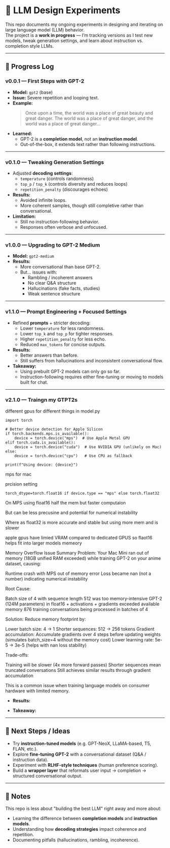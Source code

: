 # 🚀 LLM Design Experiments  

This repo documents my ongoing experiments in designing and iterating on large language model (LLM) behavior.  
The project is a **work in progress** — I’m tracking versions as I test new models, tweak generation settings, and learn about instruction vs. completion style LLMs.  

---

## 📖 Progress Log  

### **v0.0.1 — First Steps with GPT-2**  
- **Model:** `gpt2` (base)  
- **Issue:** Severe repetition and looping text.  
- **Example:**  
  > Once upon a time, the world was a place of great beauty and great danger. The world was a place of great danger, and the world was a place of great danger...  
- **Learned:**  
  - GPT-2 is a **completion model**, not an **instruction model**.  
  - Out-of-the-box, it extends text rather than following instructions.  

---

### **v0.1.0 — Tweaking Generation Settings**  
- Adjusted **decoding settings**:  
  - `temperature` (controls randomness)  
  - `top_p` / `top_k` (controls diversity and reduces loops)  
  - `repetition_penalty` (discourages echoes)  
- **Results:**  
  - Avoided infinite loops.  
  - More coherent samples, though still completive rather than conversational.  
- **Limitation:**  
  - Still no instruction-following behavior.  
  - Responses often verbose and unfocused.  

---

### **v1.0.0 — Upgrading to GPT-2 Medium**  
- **Model:** `gpt2-medium`  
- **Results:**  
  - More conversational than base GPT-2.  
  - But… issues with:  
    - Rambling / incoherent answers  
    - No clear Q&A structure  
    - Hallucinations (fake facts, studies)  
    - Weak sentence structure  

---

### **v1.1.0 — Prompt Engineering + Focused Settings**  
- Refined **prompts** + stricter decoding:  
  - Lower `temperature` for less randomness.  
  - Lower `top_k` and `top_p` for tighter responses.  
  - Higher `repetition_penalty` for less echo.  
  - Reduced `max_tokens` for concise outputs.  
- **Results:**  
  - Better answers than before.  
  - Still suffers from hallucinations and inconsistent conversational flow.  
- **Takeaway:**  
  - Using prebuilt GPT-2 models can only go so far.  
  - Instruction-following requires either fine-tuning or moving to models built for chat.  

---


### **v2.1.0 — Traingn my GTPT2s**  

different gpus for different things in model.py

```
import torch

# Better device detection for Apple Silicon
if torch.backends.mps.is_available():
    device = torch.device("mps")  # Use Apple Metal GPU
elif torch.cuda.is_available():
    device = torch.device("cuda")  # Use NVIDIA GPU (unlikely on Mac)
else:
    device = torch.device("cpu")   # Use CPU as fallback

print(f"Using device: {device}")
```

mps for mac

prcision setting 

`torch_dtype=torch.float16 if device.type == "mps" else torch.float32`

On MPS using float16 half the mem but faster computaion 

But can be less precusine and potential for numerical instability 

Where as float32 is more accurate and stable but using more mem and is slower


apple gpus have limied VRAM compared to dedicated GPUS so flaot16 helps fit into larger models memeory



Memory Overflow Issue Summary
Problem:
Your Mac Mini ran out of memory (18GB unified RAM exceeded) while training GPT-2 on your anime dataset, causing:

Runtime crash with MPS out of memory error
Loss became nan (not a number) indicating numerical instability

Root Cause:

Batch size of 4 with sequence length 512 was too memory-intensive
GPT-2 (124M parameters) in float16 + activations + gradients exceeded available memory
876 training conversations being processed in batches of 4

Solution:
Reduce memory footprint by:

Lower batch size: 4 → 1
Shorter sequences: 512 → 256 tokens
Gradient accumulation: Accumulate gradients over 4 steps before updating weights (simulates batch_size=4 without the memory cost)
Lower learning rate: 5e-5 → 3e-5 (helps with nan loss stability)

Trade-offs:

Training will be slower (4x more forward passes)
Shorter sequences mean truncated conversations
Still achieves similar results through gradient accumulation

This is a common issue when training language models on consumer hardware with limited memory.

- **Results:**  

- **Takeaway:**  
 

---

## 🔮 Next Steps / Ideas  
- Try **instruction-tuned models** (e.g. GPT-NeoX, LLaMA-based, T5, FLAN, etc.).  
- Explore **fine-tuning GPT-2** with a conversational dataset (Q&A / instruction data).  
- Experiment with **RLHF-style techniques** (human preference scoring).  
- Build a **wrapper layer** that reformats user input → completion → structured conversational output.  

---

## 📝 Notes  
This repo is less about "building the best LLM" right away and more about:  
- Learning the difference between **completion models** and **instruction models**.  
- Understanding how **decoding strategies** impact coherence and repetition.  
- Documenting pitfalls (hallucinations, rambling, incoherence).  
